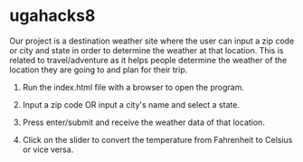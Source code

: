 # ugahacks8
Our project is a destination weather site where the user can input a zip code or city and state in order to determine the weather at that location.
This is related to travel/adventure as it helps people determine the weather of the location they are going to and plan for their trip.

1. Run the index.html file with a browser to open the program.

2. Input a zip code OR input a city's name and select a state.

3. Press enter/submit and receive the weather data of that location.

4. Click on the slider to convert the temperature from Fahrenheit to Celsius or vice versa.
